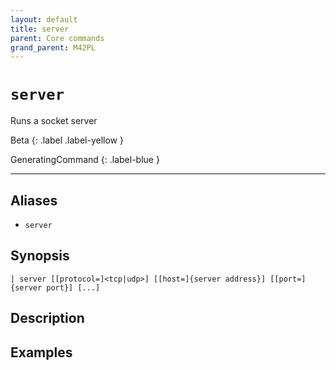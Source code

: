 ```yaml
---
layout: default
title: server
parent: Core commands
grand_parent: M42PL
---
```


# `server`

Runs a socket server

Beta
{: .label .label-yellow }

GeneratingCommand
{: .label-blue }

---


## Aliases

* `server`

## Synopsis

```shell
| server [[protocol=]<tcp|udp>] [[host=]{server address}] [[port=]{server port}] [...]
```

## Description

## Examples

